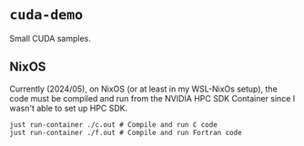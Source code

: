 # `cuda-demo`

Small CUDA samples.

## NixOS

Currently (2024/05), on NixOS (or at least in my WSL-NixOs setup),
the code must be compiled and run from the NVIDIA HPC SDK Container
since I wasn't able to set up HPC SDK.

```shell
just run-container ./c.out # Compile and run C code
just run-container ./f.out # Compile and run Fortran code
```
